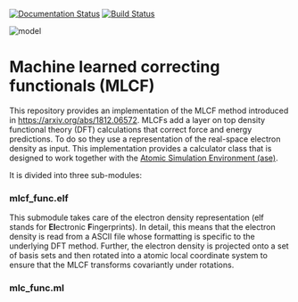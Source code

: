 [![Documentation Status](https://readthedocs.org/projects/mlcf-master/badge/?version=latest)](https://mlcf-master.readthedocs.io/en/latest/?badge=latest)
[![Build Status](https://travis-ci.org/semodi/mlcf.svg?branch=master)](https://travis-ci.org/semodi/mlcf)

![model](https://github.com/semodi/mlcf/model.png)

# Machine learned correcting functionals (MLCF)

This repository provides an implementation of the MLCF method introduced in https://arxiv.org/abs/1812.06572. 
MLCFs add a layer on top density functional theory (DFT) calculations that correct force and energy predictions. To do so they use a representation of the real-space electron density as input. This implementation provides a calculator class that is designed to work together with the [Atomic Simulation Environment (ase)](https://wiki.fysik.dtu.dk/ase/).

It is divided into three sub-modules:

### mlcf_func.elf
 
This submodule takes care of the electron density representation (elf stands for **El**ectronic **F**ingerprints). In detail, this means that the electron density is read from a ASCII file whose formatting is specific to the underlying DFT method. Further, the electron density is projected onto a set of basis sets and then rotated into a atomic local coordinate system to ensure that the MLCF transforms covariantly under rotations.

### mlc_func.ml


